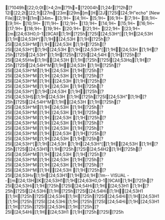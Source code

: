 [?1049h[22;0;0t[>4;2m[?1h=[?2004h[1;24r[?12h[?12l[22;2t[22;1t[27m[23m[29m[m[H[2J[?25l[24;1H"echo" [New File][2;1H[1m[34m~                                                                               [3;1H~                                                                               [4;1H~                                                                               [5;1H~                                                                               [6;1H~                                                                               [7;1H~                                                                               [8;1H~                                                                               [9;1H~                                                                               [10;1H~                                                                               [11;1H~                                                                               [12;1H~                                                                               [13;1H~                                                                               [14;1H~                                                                               [15;1H~                                                                               [16;1H~                                                                               [17;1H~                                                                               [18;1H~                                                                               [19;1H~                                                                               [20;1H~                                                                               [21;1H~                                                                               [22;1H~                                                                               [23;1H~                                                                               [m[24;63H0,0-1[9CAll[1;1H[?25h[?25l[24;53H^[[1;1H[24;53H  [1;1H[24;53H^[[1;1H[24;53H  [1;1H[?25h[?25l[24;53H^M[1;1H[24;53H  [1;1H[?25h[?25l[24;53H^[[1;1H[24;53H  [1;1H[24;53H^[[1;1H[24;53H  [1;1H[?25h[?25l[24;53H"[1;1H[?25h[?25l[24;54H:[1;1H[?25h[?25l[24;55Hw[1;1H[24;53H   [1;1H[?25h[?25l[24;53Hq[1;1H[?25h[?25l[24;54H^M[1;1H[24;53H   [1;1H[?25h[?25l[24;53H^M[1;1H[24;53H  [1;1H[?25h[?25l[24;53H^M[1;1H[24;53H  [1;1H[?25h[?25l[24;53H^M[1;1H[24;53H  [1;1H[?25h[?25l[24;53H^M[1;1H[24;53H  [1;1H[?25h[?25l[24;53H^[[1;1H[24;53H  [1;1H[?25h[?25l[24;53H§[1;1H[24;53H [1;1H[?25h[?25l[24;53H"[1;1H[?25h[?25l[24;54H^M[1;1H[24;53H   [1;1H[?25h[?25l[24;53H^M[1;1H[24;53H  [1;1H[?25h[?25l[24;53H^M[1;1H[24;53H  [1;1H[?25h[?25l[24;53H^M[1;1H[24;53H  [1;1H[?25h[?25l[24;53H^M[1;1H[24;53H  [1;1H[?25h[?25l[24;53H^M[1;1H[24;53H  [1;1H[?25h[?25l[24;53H^M[1;1H[24;53H  [1;1H[?25h[?25l[24;53H^M[1;1H[24;53H  [1;1H[?25h[?25l[24;53H^[[1;1H[24;53H  [1;1H[24;53H^[[1;1H[24;53H  [1;1H[?25h[?25l[24;53H1[1;1H[?25h[?25l[24;54H2[1;1H[?25h[?25l[24;55H^M[1;1H[24;53H    [1;1H[?25h[?25l[24;53H^M[1;1H[24;53H  [1;1H[?25h[?25l[24;53H^M[1;1H[24;53H  [1;1H[?25h[?25l[24;53H^M[1;1H[24;53H  [1;1H[?25h[?25l[24;53Hv[1;1H[24;53H1[1;1H[24;1H[1m-- VISUAL --[m[24;13H[K[24;53H1[1;1H[24;63H0,0-1[9CAll[1;1H[?25h[?25l[24;53Hi[1;1H[?25h[?25l[24;54Hi[1;1H[24;53H1 [1;1H[?25h[?25l[24;53Hi[1;1H[?25h[?25l[24;54Hi[1;1H[24;53H1 [1;1H[?25h[?25l[24;53Hi[1;1H[?25h[?25l[24;54Hi[1;1H[24;53H1 [1;1H[?25h[?25l[24;53Hi[1;1H[?25h[?25l[24;54Hi[1;1H[24;53H1 [1;1H[?25h[?25l[24;53Hi[1;1H[?25h[?25l[24;54Hi[1;1H[24;53H1 [1;1H[?25h[?25l[?25h
